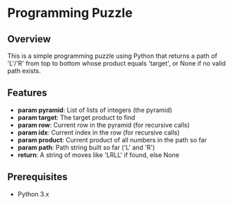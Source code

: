 # Programming Puzzle

## Overview
This is a simple programming puzzle using Python that returns a path of 'L'/'R' from top to bottom whose product equals 'target', or None if no valid path exists.

## Features
- **param pyramid**: List of lists of integers (the pyramid)
- **param target**:  The target product to find
- **param row**:     Current row in the pyramid (for recursive calls)
- **param idx**:     Current index in the row (for recursive calls)
- **param product**: Current product of all numbers in the path so far
- **param path**:    Path string built so far ('L' and 'R')
- **return**:        A string of moves like 'LRLL' if found, else None

## Prerequisites
- Python 3.x
